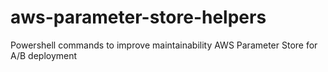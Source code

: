 # aws-parameter-store-helpers
Powershell commands to improve maintainability AWS Parameter Store for A/B deployment
